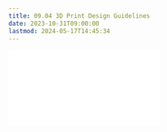```yaml
---
title: 09.04 3D Print Design Guidelines
date: 2023-10-31T09:00:00
lastmod: 2024-05-17T14:45:34
---
```


![Link to included content](../../../../digital-fabrication/3d-printing/3d-print-design-guidelines.md)
